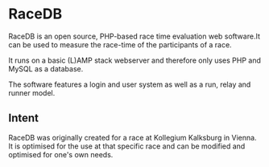 # RaceDB

RaceDB is an open source, PHP-based race time evaluation web software.It can be used to
measure the race-time of the participants of a race.

It runs on a basic (L)AMP stack webserver and therefore only uses PHP and MySQL as a database.

The software features a login and user system as well as a run, relay and runner model.

## Intent

RaceDB was originally created for a race at Kollegium Kalksburg in Vienna. It is optimised for
the use at that specific race and can be modified and optimised for one's own needs.
